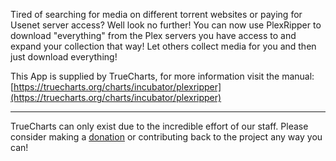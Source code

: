 Tired of searching for media on different torrent websites or paying for Usenet server access? Well look no further! You can now use PlexRipper to download "everything" from the Plex servers you have access to and expand your collection that way! Let others collect media for you and then just download everything!

This App is supplied by TrueCharts, for more information visit the manual: [https://truecharts.org/charts/incubator/plexripper](https://truecharts.org/charts/incubator/plexripper)

---

TrueCharts can only exist due to the incredible effort of our staff.
Please consider making a [donation](https://truecharts.org/sponsor) or contributing back to the project any way you can!
